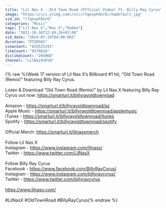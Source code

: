 ```yaml
---
title: "Lil Nas X - Old Town Road (Official Video) ft. Billy Ray Cyrus"
image: "https:\/\/i.ytimg.com\/vi\/r7qovpFAGrQ\/hqdefault.jpg"
vid_id: "r7qovpFAGrQ"
categories: "Music"
tags: ["Lil Nas X","Nas X","Rodeo"]
date: "2021-10-16T12:49:26+03:00"
vid_date: "2019-07-19T04:00:06Z"
duration: "PT2M38S"
viewcount: "833525191"
likeCount: "9378826"
dislikeCount: "294068"
channel: "LilNasXVEVO"
---
```

{% raw %}Week 17 version of Lil Nas X’s Billboard #1 hit, “Old Town Road (Remix)” featuring Billy Ray Cyrus. <br /><br />Listen &amp; Download “Old Town Road (Remix)” by Lil Nas X featuring Billy Ray Cyrus out now: <a rel="nofollow" target="blank" href="https://smarturl.it/billyrayoldtownroad">https://smarturl.it/billyrayoldtownroad</a><br /><br />Amazon - <a rel="nofollow" target="blank" href="https://smarturl.it/billyrayoldtownroad/az">https://smarturl.it/billyrayoldtownroad/az</a> <br />Apple Music - <a rel="nofollow" target="blank" href="https://smarturl.it/billyrayoldtownroad/applemusic">https://smarturl.it/billyrayoldtownroad/applemusic</a> <br />iTunes - <a rel="nofollow" target="blank" href="https://smarturl.it/billyrayoldtownroad/itunes">https://smarturl.it/billyrayoldtownroad/itunes</a> <br />Spotify - <a rel="nofollow" target="blank" href="https://smarturl.it/billyrayoldtownroad/spotify">https://smarturl.it/billyrayoldtownroad/spotify</a> <br /><br />Official Merch: <a rel="nofollow" target="blank" href="https://smarturl.it/lilnasxmerch">https://smarturl.it/lilnasxmerch</a><br /><br />Follow Lil Nas X<br />Instagram - <a rel="nofollow" target="blank" href="https://www.instagram.com/lilnasx/">https://www.instagram.com/lilnasx/</a><br />Twitter - <a rel="nofollow" target="blank" href="https://www.twitter.com/LilNasX">https://www.twitter.com/LilNasX</a><br /><br />Follow Billy Ray Cyrus<br />Facebook - <a rel="nofollow" target="blank" href="https://www.facebook.com/BillyRayCyrus/">https://www.facebook.com/BillyRayCyrus/</a><br />Instagram - <a rel="nofollow" target="blank" href="https://www.instagram.com/billyraycyrus/">https://www.instagram.com/billyraycyrus/</a><br />Twitter - <a rel="nofollow" target="blank" href="https://www.twitter.com/billyraycyrus">https://www.twitter.com/billyraycyrus</a><br /><br /><a rel="nofollow" target="blank" href="https://www.lilnasx.com/">https://www.lilnasx.com/</a><br /><br />#LilNasX #OldTownRoad #BillyRayCyrus{% endraw %}
